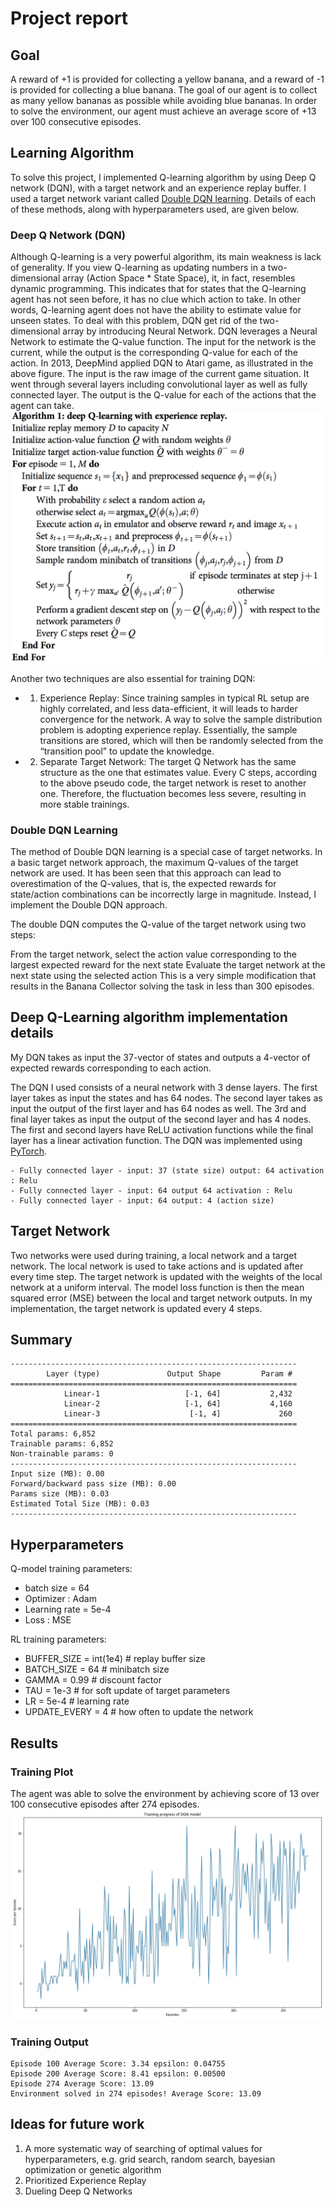 # Project report


## Goal


A reward of +1 is provided for collecting a yellow banana, and a reward of -1 is provided for collecting a blue banana. The goal of our agent is to collect as many yellow bananas as possible while avoiding blue bananas. In order to solve the environment, our agent must achieve an average score of +13 over 100 consecutive episodes.

## Learning Algorithm 

To solve this project, I implemented Q-learning algorithm by using Deep Q network (DQN), with a target network and an experience replay buffer. I used a target network variant called [Double DQN learning](https://arxiv.org/pdf/1509.06461.pdf). Details of each of these methods, along with hyperparameters used, are given below.

### Deep Q Network (DQN)
Although Q-learning is a very powerful algorithm, its main weakness is lack of generality. If you view Q-learning as updating numbers in a two-dimensional array (Action Space * State Space), it, in fact, resembles dynamic programming. This indicates that for states that the Q-learning agent has not seen before, it has no clue which action to take. In other words, Q-learning agent does not have the ability to estimate value for unseen states. To deal with this problem, DQN get rid of the two-dimensional array by introducing Neural Network.
DQN leverages a Neural Network to estimate the Q-value function. The input for the network is the current, while the output is the corresponding Q-value for each of the action.
In 2013, DeepMind applied DQN to Atari game, as illustrated in the above figure. The input is the raw image of the current game situation. It went through several layers including convolutional layer as well as fully connected layer. The output is the Q-value for each of the actions that the agent can take.
![](Image/image.png)


Another two techniques are also essential for training DQN:
- 1. Experience Replay: Since training samples in typical RL setup are highly correlated, and less data-efficient, it will leads to harder convergence for the network. A way to solve the sample distribution problem is adopting experience replay. Essentially, the sample transitions are stored, which will then be randomly selected from the “transition pool” to update the knowledge.
- 2. Separate Target Network: The target Q Network has the same structure as the one that estimates value. Every C steps, according to the above pseudo code, the target network is reset to another one. Therefore, the fluctuation becomes less severe, resulting in more stable trainings.
### Double DQN Learning
The method of Double DQN learning is a special case of target networks. In a basic target network approach, the maximum Q-values of the target network are used. It has been seen that this approach can lead to overestimation of the Q-values, that is, the expected rewards for state/action combinations can be incorrectly large in magnitude. Instead, I implement the Double DQN approach.

The double DQN computes the Q-value of the target network using two steps:

From the target network, select the action value corresponding to the largest expected reward for the next state
Evaluate the target network at the next state using the selected action
This is a very simple modification that results in the Banana Collector solving the task in less than 300 episodes.

## Deep Q-Learning algorithm implementation details
My DQN takes as input the 37-vector of states and outputs a 4-vector of expected rewards corresponding to each action.

The DQN I used consists of a neural network with 3 dense layers. The first layer takes as input the states and has 64 nodes. The second layer takes as input the output of the first layer and has 64 nodes as well. The 3rd and final layer takes as input the output of the second layer and has 4 nodes. The first and second layers have ReLU activation functions while the final layer has a linear activation function. The DQN was implemented using [PyTorch](https://pytorch.org/).
```
- Fully connected layer - input: 37 (state size) output: 64 activation : Relu
- Fully connected layer - input: 64 output 64 activation : Relu
- Fully connected layer - input: 64 output: 4 (action size) 
```

## Target Network
Two networks were used during training, a local network and a target network. The local network is used to take actions and is updated after every time step. The target network is updated with the weights of the local network at a uniform interval. The model loss function is then the mean squared error (MSE) between the local and target network outputs. In my implementation, the target network is updated every 4 steps.

## Summary
```
----------------------------------------------------------------
        Layer (type)               Output Shape         Param #
================================================================
            Linear-1                   [-1, 64]           2,432
            Linear-2                   [-1, 64]           4,160
            Linear-3                    [-1, 4]             260
================================================================
Total params: 6,852
Trainable params: 6,852
Non-trainable params: 0
----------------------------------------------------------------
Input size (MB): 0.00
Forward/backward pass size (MB): 0.00
Params size (MB): 0.03
Estimated Total Size (MB): 0.03
----------------------------------------------------------------
```


## Hyperparameters

Q-model training parameters:
- batch size = 64  
- Optimizer : Adam
- Learning rate = 5e-4
- Loss : MSE

RL training parameters:

- BUFFER_SIZE = int(1e4)  # replay buffer size
- BATCH_SIZE = 64         # minibatch size
- GAMMA = 0.99            # discount factor
- TAU = 1e-3              # for soft update of target parameters
- LR = 5e-4               # learning rate 
- UPDATE_EVERY = 4        # how often to update the network


## Results

### Training Plot
The agent was able to solve the environment by achieving score of 13 over 100 consecutive episodes after 274 episodes.
![Episodes vs Score Per Episode](Image/plot.jpg)

### Training Output
```
Episode 100	Average Score: 3.34	epsilon: 0.04755
Episode 200	Average Score: 8.41	epsilon: 0.00500
Episode 274	Average Score: 13.09
Environment solved in 274 episodes!	Average Score: 13.09
```

## Ideas for future work

1. A more systematic way of searching of optimal values for hyperparameters, e.g. grid search, random search, bayesian optimization or genetic algorithm
2. Prioritized Experience Replay
3. Dueling Deep Q Networks

